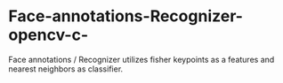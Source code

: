 # Face-annotations-Recognizer-opencv-c-
Face annotations / Recognizer utilizes fisher keypoints as a features and nearest neighbors as classifier.
